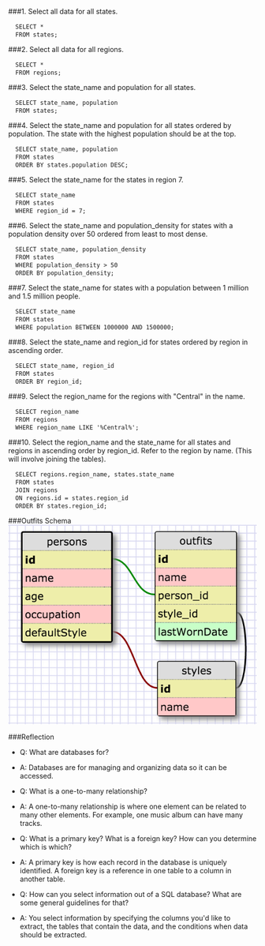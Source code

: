 ###1. Select all data for all states.
```
  SELECT *
  FROM states;
```
###2. Select all data for all regions.
```
  SELECT *
  FROM regions;
```
###3. Select the state_name and population for all states.
```
  SELECT state_name, population
  FROM states;
```
###4. Select the state_name and population for all states ordered by population. The state with the highest population should be at the top.
```
  SELECT state_name, population
  FROM states
  ORDER BY states.population DESC;
```
###5. Select the state_name for the states in region 7.
```
  SELECT state_name
  FROM states
  WHERE region_id = 7;
```
###6. Select the state_name and population_density for states with a population density over 50 ordered from least to most dense.
```
  SELECT state_name, population_density
  FROM states
  WHERE population_density > 50
  ORDER BY population_density;
```
###7. Select the state_name for states with a population between 1 million and 1.5 million people.
```
  SELECT state_name
  FROM states
  WHERE population BETWEEN 1000000 AND 1500000;
```
###8. Select the state_name and region_id for states ordered by region in ascending order.
```
  SELECT state_name, region_id
  FROM states
  ORDER BY region_id;
```
###9. Select the region_name for the regions with "Central" in the name.
```
  SELECT region_name
  FROM regions
  WHERE region_name LIKE '%Central%';
```
###10. Select the region_name and the state_name for all states and regions in ascending order by region_id. Refer to the region by name. (This will involve joining the tables).
```
  SELECT regions.region_name, states.state_name
  FROM states
  JOIN regions
  ON regions.id = states.region_id
  ORDER BY states.region_id;
```

###Outfits Schema
![Outfits Schema](outfits_schema.png)

###Reflection

- Q: What are databases for?
- A: Databases are for managing and organizing data so it can be accessed.

- Q: What is a one-to-many relationship?
- A: A one-to-many relationship is where one element can be related to many other elements. For example, one music album can have many tracks.

- Q: What is a primary key? What is a foreign key? How can you determine which is which?
- A: A primary key is how each record in the database is uniquely identified. A foreign key is a reference in one table to a column in another table.

- Q: How can you select information out of a SQL database? What are some general guidelines for that?
- A: You select information by specifying the columns you'd like to extract, the tables that contain the data, and the conditions when data should be extracted.

